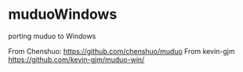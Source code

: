 # muduoWindows
porting muduo to Windows

From Chenshuo: https://github.com/chenshuo/muduo
From kevin-gjm https://github.com/kevin-gjm/muduo-win/
